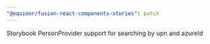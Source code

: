 ```yaml
---
"@equinor/fusion-react-components-stories": patch
---
```


Storybook PersonProvider support for searching by upn and azureId
